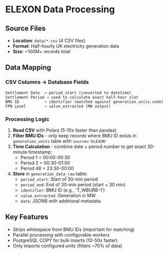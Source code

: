 # ELEXON Data Processing

## Source Files
- **Location**: `data/*.csv` (4 CSV files)
- **Format**: Half-hourly UK electricity generation data
- **Size**: ~100M+ records total

## Data Mapping

### CSV Columns → Database Fields
```
Settlement Date  → period_start (converted to datetime)
Settlement Period → used to calculate exact half-hour slot
BMU ID           → identifier (matched against generation_units.code)
FPN Level        → value_extracted (MW output)
```

### Processing Logic
1. **Read CSV** with Polars (5-10x faster than pandas)
2. **Filter BMU IDs** - only keep records where BMU ID exists in `generation_units` table with `source='ELEXON'`
3. **Time Calculation** - combine date + period number to get exact 30-minute timestamp:
   - Period 1 = 00:00-00:30
   - Period 2 = 00:30-01:00
   - Period 48 = 23:30-00:00
4. **Store** in `generation_data_raw` table:
   - `period_start`: Start of 30-min period
   - `period_end`: End of 30-min period (start + 30 min)
   - `identifier`: BMU ID (e.g., 'T_WBURB-1')
   - `value_extracted`: Generation in MW
   - `data`: JSONB with additional metadata

## Key Features
- Strips whitespace from BMU IDs (important for matching)
- Parallel processing with configurable workers
- PostgreSQL COPY for bulk inserts (10-50x faster)
- Only imports configured units (filters ~70% of data)